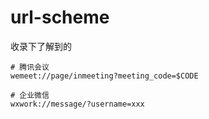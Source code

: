 # url-scheme
收录下了解到的



```
# 腾讯会议
wemeet://page/inmeeting?meeting_code=$CODE

# 企业微信
wxwork://message/?username=xxx


```
